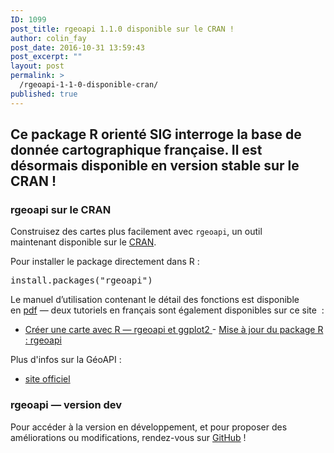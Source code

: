 ```yaml
---
ID: 1099
post_title: rgeoapi 1.1.0 disponible sur le CRAN !
author: colin_fay
post_date: 2016-10-31 13:59:43
post_excerpt: ""
layout: post
permalink: >
  /rgeoapi-1-1-0-disponible-cran/
published: true
---
```

<h2>Ce&nbsp;package R orienté SIG interroge la base de donnée cartographique française. Il est désormais disponible en version stable sur le CRAN !</h2>
<!--more-->
<h3>rgeoapi&nbsp;sur le CRAN</h3>
Construisez des cartes plus facilement&nbsp;avec&nbsp;<code>rgeoapi</code>, un outil maintenant&nbsp;disponible sur le&nbsp;<a href="https://cran.r-project.org/web/packages/rgeoapi/" target="_blank">CRAN</a>.

Pour installer le package directement dans R :
<pre class="{r}">install.packages("rgeoapi")</pre>
Le manuel d’utilisation contenant le détail des fonctions est disponible en&nbsp;<a href="https://cran.r-project.org/web/packages/rgeoapi/rgeoapi.pdf" target="_blank">pdf</a>&nbsp;— deux&nbsp;tutoriels en français sont&nbsp;également disponibles sur ce site&nbsp;&nbsp;:
- <a href="http://colinfay.me/carte-r-rgeoapi-ggplot2/" target="_blank">Créer une carte avec R — rgeoapi et ggplot2
</a>-&nbsp;<a href="http://colinfay.me/rgeoapi-v1/" target="_blank">Mise à jour du package R : rgeoapi</a>

Plus d'infos sur la GéoAPI :
- <a href="https://api.gouv.fr/explorer/geoapi/" target="_blank">site officiel</a>
<h3>rgeoapi&nbsp;— version dev</h3>
Pour accéder à la version en développement, et pour proposer des améliorations ou modifications, rendez-vous sur&nbsp;<a href="https://github.com/ColinFay/rgeoapi" target="_blank">GitHub</a> !